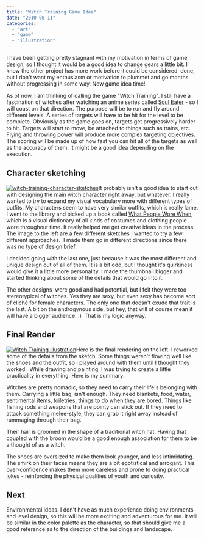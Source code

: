 ```yaml
---
title: "Witch Training Game Idea"
date: "2010-08-11"
categories: 
  - "art"
  - "game"
  - "illustration"
---
```


I have been getting pretty stagnant with my motivation in terms of game design, so I thought it would be a good idea to change gears a little bit. I know the other project has more work before it could be considered  done, but I don't want my enthusiasm or motivation to plummet and go months without progressing in some way. New game idea time!

As of now, I am thinking of calling the game "Witch Training". I still have a fascination of witches after watching an anime series called [Soul Eater](http://en.wikipedia.org/wiki/Soul_Eater_%28manga%29) - so I will coast on that direction. The purpose will be to run and fly around different levels. A series of targets will have to be hit for the level to be complete. Obviously as the game goes on, targets get progressively harder to hit. Targets will start to move, be attached to things such as trains, etc. Flying and throwing power will produce more complex targeting objectives. The scoring will be made up of how fast you can hit all of the targets as well as the accuracy of them. It might be a good idea depending on the execution.

## Character sketching

[![](/images/witch-training-character-sketches.jpg "witch-training-character-sketches")](http://blog.scottpetrovic.com/wp-content/uploads/2010/08/witch-training-character-sketches.jpg)It probably isn't a good idea to start out with designing the main witch character right away, but whatever. I really wanted to try to expand my visual vocabulary more with different types of outfits. My characters seem to have very similar outfits, which is really lame. I went to the library and picked up a book called [What People Wore When](http://www.amazon.com/What-People-Wore-When-Illustrated/dp/0312383215), which is a visual dictionary of all kinds of costumes and clothing people wore throughout time. It really helped me get creative ideas in the process. The image to the left are a few different sketches I wanted to try a few different approaches.  I made them go in different directions since there was no type of design brief.

I decided going with the last one, just because it was the most different and unique design out of all of them. It is a bit odd, but I thought it's quirkiness would give it a little more personality. I made the thumbnail bigger and started thinking about some of the details that would go into it.

The other designs  were good and had potential, but I felt they were too stereotypical of witches. Yes they are sexy, but even sexy has become sort of cliché for female characters. The only one that doesn't exude that trait is the last. A bit on the androgynous side, but hey, that will of course mean it will have a bigger audience. :)  That is my logic anyway.

## Final Render

[![Witch Training illustration](/images/witch-training-char1.jpg "Witch Training illustration")](http://blog.scottpetrovic.com/wp-content/uploads/2010/08/witch-training-char1.jpg)Here is the final rendering on the left. I reworked some of the details from the sketch. Some things weren't flowing well like the shoes and the outfit, so I played around with them until I thought they worked.  While drawing and painting, I was trying to create a little practicality in everything. Here is my summary:

Witches are pretty nomadic, so they need to carry their life's belonging with them. Carrying a little bag, isn't enough. They need blankets, food, water, sentimental items, toiletries, things to do when they are bored. Things like fishing rods and weapons that are pointy can stick out. If they need to attack something melee-style, they can grab it right away instead of rummaging through their bag.

Their hair is groomed in the shape of a traditional witch hat. Having that coupled with the broom would be a good enough association for them to be a thought of as a witch.

The shoes are oversized to make them look younger, and less intimidating. The smirk on their faces means they are a bit egotistical and arrogant. This over-confidence makes them more careless and prone to doing practical jokes - reinforcing the physical qualities of youth and curiosity.

## Next

Environmental ideas. I don't have as much experience doing environments and level design, so this will be more exciting and adventurous for me. It will be similar in the color palette as the character, so that should give me a good reference as to the direction of the buildings and landscape.

